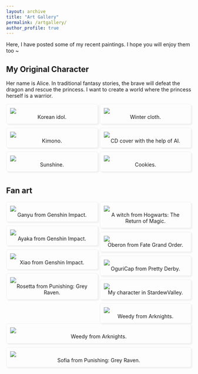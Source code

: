```yaml
---
layout: archive
title: "Art Gallery"
permalink: /artgallery/
author_profile: true
---
```


Here, I have posted some of my recent paintings. I hope you will enjoy them too ~



<style>
.blog_photo_album_grid {
  -webkit-column-count: 3;
  -webkit-column-gap: 10px;
  -webkit-column-fill: auto;
  -moz-column-count: 3;
  -moz-column-gap: 10px;
  -moz-column-fill: auto;
  column-count: 2;
  column-gap: 5px;
  column-fill: balance;
}

.blog_photo_album_block {
  background-color: none;
  display: block;
  padding: 10px;
  word-wrap: break-word;
  margin-bottom: 10px;
  -webkit-column-break-inside: avoid;
  -moz-column-break-inside: avoid;
  column-break-inside: avoid;
  border-style: solid; 
  border-width: 1px; 
  border-radius: 5px;
  border-color: #f0f0f0;
  box-shadow: 3px 3px 3px #f0f0f0;
}
</style>

## My Original Character

Her name is Alice. In traditional fantasy stories, the brave will defeat the dragon and rescue the princess. I want to create a world where the princess herself is a warrior.

<div class="blog_photo_album_grid">
  <div class="blog_photo_album_block"><img src="http://zyx45889.github.io/images/art/oc1.jpg"><div align="center"> <a> Korean idol. </a></div></div>
  <div class="blog_photo_album_block"><img src="http://zyx45889.github.io/images/art/oc2.jpg"><div align="center"> <a> Kimono. </a></div></div>
  <div class="blog_photo_album_block"><img src="http://zyx45889.github.io/images/art/oc3.jpg"><div align="center"> <a> Sunshine. </a></div></div>
  <div class="blog_photo_album_block"><img src="http://zyx45889.github.io/images/art/oc4.jpg"><div align="center"> <a> Winter cloth. </a></div></div>
  <div class="blog_photo_album_block"><img src="http://zyx45889.github.io/images/art/oc5.jpg"><div align="center"> <a> CD cover with the help of AI. </a></div></div>
  <div class="blog_photo_album_block"><img src="http://zyx45889.github.io/images/art/oc6.jpg"><div align="center"> <a> Cookies. </a></div></div>
</div>

## Fan art

<div class="blog_photo_album_grid">
  <div class="blog_photo_album_block"><img src="http://zyx45889.github.io/images/art/Ganyu.jpg"><div align="center"> <a> Ganyu from Genshin Impact. </a></div></div>
  <div class="blog_photo_album_block"><img src="http://zyx45889.github.io/images/art/Ayaka.jpg"><div align="center"> <a> Ayaka from Genshin Impact. </a></div></div>
  <div class="blog_photo_album_block"><img src="http://zyx45889.github.io/images/art/Xiao.jpg"><div align="center"> <a> Xiao from Genshin Impact. </a></div></div>
  <div class="blog_photo_album_block"><img src="http://zyx45889.github.io/images/art/Rosetta.jpg"><div align="center"> <a> Rosetta from Punishing: Grey Raven. </a></div></div>
  <div class="blog_photo_album_block"><img src="http://zyx45889.github.io/images/art/Hogwarts.png"><div align="center"> <a> A witch from Hogwarts: The Return of Magic. </a></div></div>
  <div class="blog_photo_album_block"><img src="http://zyx45889.github.io/images/art/Oberon.jpg"><div align="center"> <a> Oberon from Fate Grand Order. </a></div></div>
  <div class="blog_photo_album_block"><img src="http://zyx45889.github.io/images/art/OguriCap.jpg"><div align="center"> <a> OguriCap from Pretty Derby. </a></div></div>
  <div class="blog_photo_album_block"><img src="http://zyx45889.github.io/images/art/StardewValley.jpg"><div align="center"> <a> My character in StardewValley. </a></div></div>
  <div class="blog_photo_album_block"><img src="http://zyx45889.github.io/images/art/Weedy.jpg"><div align="center"> <a> Weedy from Arknights. </a></div></div>
</div>
  <div class="blog_photo_album_block"><img src="http://zyx45889.github.io/images/art/Weedy2.jpg"><div align="center"> <a> Weedy from Arknights. </a></div></div>
  <div class="blog_photo_album_block"><img src="http://zyx45889.github.io/images/art/Sofia.jpg"><div align="center"> <a> Sofia from Punishing: Grey Raven. </a></div></div>
</div>
